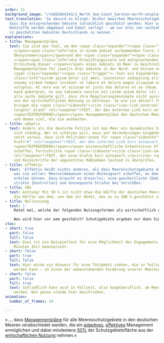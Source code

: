 ```yaml
---
order: 11
background_image: "/v1662664243/1_North_Sea_Coast_karsten-wurth-unsplash_bchl3t_jjzp4x.jpg"
text_translation: 'So absurd es klingt: Bisher bewirken Meeresschutzgebiete nicht,
  dass die entsprechenden Gebiete tatsächlich geschützt werden. Hier wird gefischt,
  Rohstoffe werden abgebaut und Kabel verlegt - um nur drei von sechzehn legalen Nutzungsformen
  in geschützten Gebieten Deutschlands zu nennen.'
explanations:
- title: Managementpläne
  text: Sie sind das Tool, um den <span class="expander"><span class="trigger">Ist-
    </span><span class="info">die in einem Gebiet vorkommenden Tiere, Pflanzen und
    Ökosysteme</span></span>und den <span class="expander"><span class="trigger">Soll-Zustand
    </span><span class="info">die Entwicklungsziele und entsprechenden Maßnahmen zur
    Erreichung dieser </span></span> eines Gebiets im Meer zu beschreiben. 2020 wurden
    Managementpläne für jeweils drei Gebiete in der Nord- und Ostsee veröffentlicht
    <span class="expander"><span class="trigger">– hier ein Expanderbeispiel. </span><span
    class="info">Lorem ipsum dolor sit amet, consetetur sadipscing elitr, sed diam
    nonumy eirmod tempor invidunt ut labore et dolore magna aliquyam erat, sed diam
    voluptua. At vero eos et accusam et justo duo dolores et ea rebum. Stet clita
    kasd gubergren, no sea takimata sanctus est Lorem ipsum dolor sit amet. </span></span>Für
    alle sechs Gebiete gilt, dass ihre Regulierungskonzepte nicht ausreichen, um sie
    von der wirtschaftlichen Nutzung zu befreien. So wie sie aktuell formuliert sind,
    bringen die <span class="sidenote"><cite class="icon-link_external"><a href="https://www.deepwave.org/"
    target="_blank" rel="noopener">TEXT, der den externen Link kurz anteasert.</a></cite>
    <span>TEXTREFERENZ</span></span> Managementpläne den deutschen Meeren wenig –
    und denen viel, die sie ausbeuten.
- title: adaptiv
  text: Anders als die deutsche Politik ist das Meer ein dynamisches System und verändert
    sich ständig. Wer es schützen will, muss auf Veränderungen eingehen können. Das
    setzt voraus, dass sich Politiker:innen für <span class="sidenote"><cite class="icon-link_internal"><a
    href="#" rel="noopener">TEXT, der den internen Link kurz anteasert.</a></cite>
    <span>TEXTREFERENZ</span></span> wissenschaftliche Erkenntnisse öffnen und Möglichkeiten
    schaffen, Fortschritte <span class="sidenote"><cite class="icon-image"><a href="https://res.cloudinary.com/deepwave-org/image/upload//v1662664747/8_Fish_Catch_Subsidies_nguyen-linh-unsplash_kkuemk_hd3wib.jpg"
    rel="noopener">TEXT, der eine Grafik kurz anteasert.</a></cite> <span>TEXTREFERENZ</span></span>
    und Rückschritte der umgesetzten Maßnahmen laufend zu überprüfen.
- title: effektiv
  text: 'Effektiv heißt nichts anderes, als dass Meeresschutzgebiete das tun können,
    was sie sollen: Meereslebewesen einen Rückzugsort schaffen, an dem sie sich wirklich
    erholen können. Dazu braucht es dreierlei: eine ganzheitliche {Gebietsplanung},
    strikte {Kontrollen} und konsequente Strafen bei Verstößen.'
- title: 50%
  text: Achtung! Mit 50 % ist nicht etwa die Hälfte der deutschen Meere gemeint, sondern
    die Hälfte von dem, von dem ihr denkt, das es zu 100 % geschützt ist.
- title: Nullnutzung
  text: |-
    Ratet mal, welche der folgenden Nutzungsformen als wirtschaftlich gelten: Sprengungen von Bomben aus den Weltkriegen, militärische Übungsmanöver, {Grundschleppnetzfischerei}, Stellnetze, Aufsuchung und Gewinnung von Kohlenwasserstoffen (also auf deutsch: Erdöl- und Erdgasbohrungen), Endlagerung von CO₂-Einträgen, Offshore-Windanlagen, Verlegung von Kabeln und Rohren, Containerschiffe, Fähren, Sportboote, Flugzeuge, Sand- und {Kiesabbau} - Überraschung: {alle}. Und wir fragen uns:

    Was wird hier vor wem geschützt? Schutzgebiete ergeben nur dann Sinn, wenn sie als {Nullnutzungszonen} oder zumindest als {Fang- und Abbauverbotszonen} eingestuft werden.
ctas:
- short: true
  part: false
  full: false
  text: Dies ist ein Beispieltext für eine Möglichkeit des Engagements, das nur wenige
    Minuten Zeit beansprucht.
- short: false
  part: true
  full: false
  text: Hier würde ein Hinweis für eine Tätigkeit stehen, die in Teilzeit erledigt
    werden kann – im Sinne der nebenstehenden Forderung unserer Meeresoffensive.
- short: false
  part: false
  full: true
  text: Schließlich kann auch in Vollzeit, also hauptberuflich, am Meeresschutz gewirkt
    werden. Wie genau stünde hier beschrieben.
animation:
  number_of_frames: 14

---
```

»…, dass [Managementpläne](# "Managmentpläne") für alle Meeresschutzgebiete in den deutschen Meeren verabschiedet werden, die ein [adaptives](# "adaptiv"), [effektives](# "effektiv") Management ermöglichen und dabei mindestens [50%](# "50%") der Schutzgebietsfläche aus der [wirtschaftlichen Nutzung](# "Nullnutzung") nehmen.«